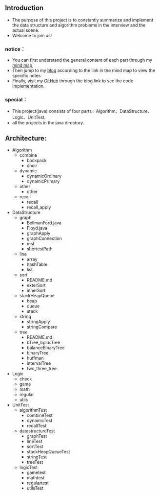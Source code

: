 ## Introduction
+ The purpose of this project is to constantly summarize and implement the data structure and algorithm problems in the interview and the actual scene. 
+ Welcome to join us!

### notice：
+ You can first understand the general content of each part through my [mind map](https://www.processon.com/mindmap/5cbb5fcae4b09b16ffc06360),
+ Then jump to my [blog](https://blog.csdn.net/ljfirst) according to the link in the mind map to view the specific notes
+ Finally, visit my [GitHub](https://github.com/ljfirst/Algorithm) through the blog link to see the code implementation.

### special：
+ This project(java) consists of four parts：Algorithm、DataStructure、Logic、UnitTest.
+ all the projects in the java directory.

## Architecture:
+ Algorithm
    + combine
        + backpack
        + choir
    + dynamic
        + dynamicOrdinary
        + dynamicPrimary
    + other
        + other
    + recall
        + recall
        + recall_apply
+ DataStructure
    + graph
        + BellmanFord.java
        + Floyd.java
        + graphApply
        + graphConnection
        + mst
        + shortestPath
    + line
        + array
        + hashTable
        + list
    + sort
        + README.md
        + exterSort
        + innerSort
    + stackHeapQueue
        + heap
        + queue
        + stack
    + string
        + stringApply
        + stringCompare
    + tree
        + README.md
        + bTree_bplusTree
        + balanceBinaryTree
        + binaryTree
        + huffman
        + intervalTree
        + two_three_tree
+  Logic
   +  check
   +  game
   +  math
   +  regular
   + utils
+ UnitTest
    + algorithmTest
        + combineTest
        + dynamicTest
        + recallTest
    + datastructureTest
        + graphTest
        + lineTest
        + sortTest
        + stackHeapQueueTest
        + stringTest
        + treeTest
    + logicTest
        + gametest
        + mathtest
        + regulartest
        + utilsTest
